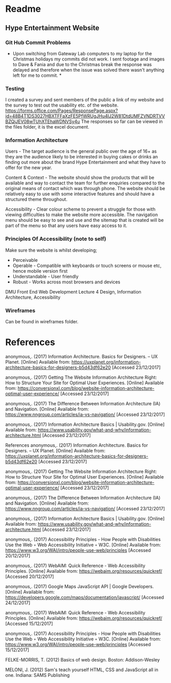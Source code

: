 # Readme

## Hype Entertainment Website

### Git Hub Commit Problems
* Upon switching from Gateway Lab computers to my laptop for the Christmas holidays my commits did not work. I sent footage and images to Dave & Fania and due to the Christmas break the response was delayed and therefore when the issue was solved there wasn't anything left for me to commit. *



### Testing
I created a survey and sent members of the public a link of my website and the survey to test out the usability etc. of the website.
https://forms.office.com/Pages/ResponsePage.aspx?id=48B4T1DS3027HBXTFFaXzFE5PfWRUgJHu4IJ2W81DtdUMFZVNDRTVVBZQjJEV08wTUhXTEhaWDNVSy4u
The responses so far can be viewed in the files folder, it is the excel document.

### Information Architecture
Users - The target audience is the general public over the age of 16+ as they are the audience likely to be interested in buying cakes or drinks an finding out more about the brand Hype Entertainment and what they have to offer for the new year.

Content & Context - The website should show the products that will be available and way to contact the team for further enquiries compared to the original means of contact which was through phone. The website should be relatively easy to use with some interactive features and should have a structured theme throughout.

Accessibility - Clear colour scheme to prevent a struggle for those with viewing difficulties to make the website more accessible. The navigation menu should be easy to see and use and the sitemap that is created will be part of the menu so that any users have easy access to it.  

### Principles Of Accessibility (note to self)
Make sure the website is whilst developing;
* Perceivable
* Operable - Compatible with keyboards or touch screens or mouse etc, hence mobile version first
* Understandable - User friendly
* Robust - Works across most browsers and devices

DMU Front End Web Development Lecture 4 Design, Information Architecture, Accessibility

### Wireframes
Can be found in wireframes folder.


# References

anonymous,. (2017) Information Architecture. Basics for Designers. – UX Planet. [Online] Available from: https://uxplanet.org/information-architecture-basics-for-designers-b5d43df62e20 [Accessed 23/12/2017]

anonymous,. (2017) Getting The Website Information Architecture Right: How to Structure Your Site for Optimal User Experiences. [Online] Available from: https://conversionxl.com/blog/website-information-architecture-optimal-user-experience/ [Accessed 23/12/2017]

anonymous,. (2017) The Difference Between Information Architecture (IA) and Navigation. [Online] Available from: https://www.nngroup.com/articles/ia-vs-navigation/ [Accessed 23/12/2017]

anonymous,. (2017) Information Architecture Basics | Usability.gov. [Online] Available from: https://www.usability.gov/what-and-why/information-architecture.html [Accessed 23/12/2017]

References
anonymous,. (2017) Information Architecture. Basics for Designers. – UX Planet. [Online] Available from: https://uxplanet.org/information-architecture-basics-for-designers-b5d43df62e20 [Accessed 23/12/2017]

anonymous,. (2017) Getting The Website Information Architecture Right: How to Structure Your Site for Optimal User Experiences. [Online] Available from: https://conversionxl.com/blog/website-information-architecture-optimal-user-experience/ [Accessed 23/12/2017]

anonymous,. (2017) The Difference Between Information Architecture (IA) and Navigation. [Online] Available from: https://www.nngroup.com/articles/ia-vs-navigation/ [Accessed 23/12/2017]

anonymous,. (2017) Information Architecture Basics | Usability.gov. [Online] Available from: https://www.usability.gov/what-and-why/information-architecture.html [Accessed 23/12/2017]

anonymous,. (2017) Accessibility Principles - How People with Disabilities Use the Web ◦ Web Accessibility Initiative ◦ W3C. [Online] Available from: https://www.w3.org/WAI/intro/people-use-web/principles [Accessed 20/12/2017]

anonymous,. (2017) WebAIM: Quick Reference - Web Accessibility Principles. [Online] Available from: https://webaim.org/resources/quickref/ [Accessed 20/12/2017]

anonymous,. (2017) Google Maps JavaScript API  |  Google Developers. [Online] Available from: https://developers.google.com/maps/documentation/javascript/ [Accessed 24/12/2017]

anonymous,. (2017) WebAIM: Quick Reference - Web Accessibility Principles. [Online] Available from: https://webaim.org/resources/quickref/ [Accessed 15/12/2017]

anonymous,. (2017) Accessibility Principles - How People with Disabilities Use the Web ◦ Web Accessibility Initiative ◦ W3C. [Online] Available from: https://www.w3.org/WAI/intro/people-use-web/principles [Accessed 15/12/2017]

FELKE-MORRIS, T. (2012) Basics of web design. Boston: Addison-Wesley

MELONI, J. (2012) Sam's teach yourself HTML, CSS and JavaScript all in one. Indiana: SAMS Publishing

